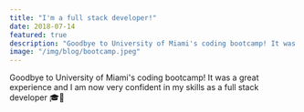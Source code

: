 ```yaml
---
title: "I'm a full stack developer!"
date: 2018-07-14
featured: true
description: "Goodbye to University of Miami's coding bootcamp! It was a great experience and I am now very confident in my skills as a full stack developer 🎓🎉"
image: "/img/blog/bootcamp.jpeg"
---
```



Goodbye to University of Miami's coding bootcamp! It was a great experience and I am now very confident in my skills as a full stack developer 🎓🎉